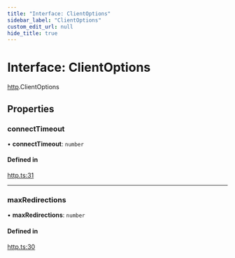 ```yaml
---
title: "Interface: ClientOptions"
sidebar_label: "ClientOptions"
custom_edit_url: null
hide_title: true
---
```


# Interface: ClientOptions

[http](../modules/http.md).ClientOptions

## Properties

### connectTimeout

• **connectTimeout**: `number`

#### Defined in

[http.ts:31](https://github.com/tauri-apps/tauri/blob/fbb405b/tooling/api/src/http.ts#L31)

___

### maxRedirections

• **maxRedirections**: `number`

#### Defined in

[http.ts:30](https://github.com/tauri-apps/tauri/blob/fbb405b/tooling/api/src/http.ts#L30)
